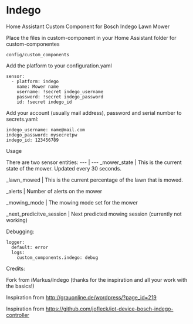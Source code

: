 # Indego
Home Assistant Custom Component for Bosch Indego Lawn Mower

Place the files in custom-component in your Home Assistant folder for custom-componentes

    config/custom_components
    
Add the platform to your configuration.yaml

    sensor:
      - platform: indego
        name: Mower name
        username: !secret indego_username
        password: !secret indego_password
        id: !secret indego_id

Add your account (usually mail address), password and serial number to secrets.yaml: 

    indego_username: name@mail.com
    indego_password: mysecretpw
    indego_id: 123456789

Usage

There are two sensor entities:
--- | ---
<name>_mower_state | This is the current state of the mower. Updated every 30 seconds.

<name>_lawn_mowed | This is the current percentage of the lawn that is mowed.

<name>_alerts | Number of alerts on the mower

<name>_mowing_mode | The mowing mode set for the mower

<name>_next_predicitve_session | Next predicted mowing session (currently not working)


Debugging:

    logger:
      default: error
      logs:
        custom_components.indego: debug


Credits:

Fork from iMarkus/Indego (thanks for the inspiration and all your work with the basics!)

Inspiration from http://grauonline.de/wordpress/?page_id=219

Inspiration from https://github.com/jofleck/iot-device-bosch-indego-controller
